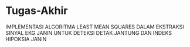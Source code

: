 # Tugas-Akhir
IMPLEMENTASI ALGORITMA LEAST MEAN SQUARES DALAM EKSTRAKSI SINYAL EKG JANIN UNTUK DETEKSI DETAK JANTUNG DAN INDEKS HIPOKSIA JANIN
